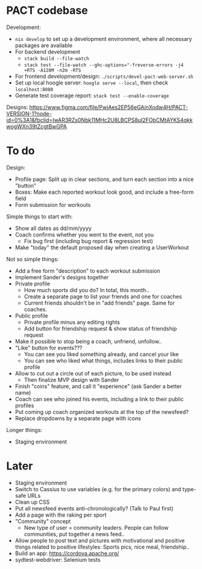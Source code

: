 # PACT codebase

Development:
- `nix develop` to set up a development environment, where all necessary
  packages are available
- For backend development
  * `stack build --file-watch`
  * `stack test --file-watch --ghc-options="-freverse-errors -j4 +RTS -A128M
    -n2m -RTS`
- For frontend development/design: `./scripts/devel-pact-web-server.sh`
- Set up local hoogle server: `hoogle serve --local`, then check
  `localhost:8080`
- Generate test coverage report: `stack test --enable-coverage`

Designs: https://www.figma.com/file/PwiAes2EP56eGAinXodw4H/PACT-VERSION-1?node-id=0%3A1&fbclid=IwAR3RZs0Nbk11MHc2U8LBCPS8uI2FObCMtAYKS4qkkwogWXn39tZcgtBwGPA

# To do

Design:
- Profile page: Split up in clear sections, and turn each section into a nice
  "button"
- Boxes: Make each reported workout look good, and include a free-form field
- Form submission for workouts

Simple things to start with:
- Show all dates as dd/mm/yyyy
- Coach confirms whether you went to the event, not you
  * Fix bug first (including bug report & regression test)
- Make "today" the default proposed day when creating a UserWorkout

Not so simple things:
- Add a free form "description" to each workout submission
- Implement Sander's designs together
- Private profile
  * How much sports did you do? In total, this month..
  * Create a separate page to list your friends and one for coaches
  * Current friends shouldn't be in "add friends" page. Same for coaches.
- Public profile
  * Private profile minus any editing rights
  * Add button for friendship request & show status of friendship request
- Make it possible to stop being a coach, unfriend, unfollow..
- "Like" button for events???
  * You can see you liked something already, and cancel your like
  * You can see who liked what things, includes links to their public profile
- Allow to cut out a circle out of each picture, to be used instead
  * Then finalize MVP design with Sander
- Finish "coins" feature, and call it "experience" (ask Sander a better name)
- Coach can see who joined his events, including a link to their public profiles
- Put coming up coach organized workouts at the top of the newsfeed?
- Replace dropdowns by a separate page with icons

Longer things:
- Staging environment

# Later

- Staging environment
- Switch to Cassius to use variables (e.g. for the primary colors) and type-safe
  URLs
- Clean up CSS
- Put all newsfeed events anti-chronologically? (Talk to Paul first)
- Add a page with the raking per sport
- "Community" concept
  * New type of user = community leaders. People can follow communities, put
    together a news feed..
- Allow people to post text and pictures with motivational and positive things
  related to positive lifestyles: Sports pics, nice meal, friendship..
- Build an app: https://cordova.apache.org/
- sydtest-webdriver: Selenium tests



